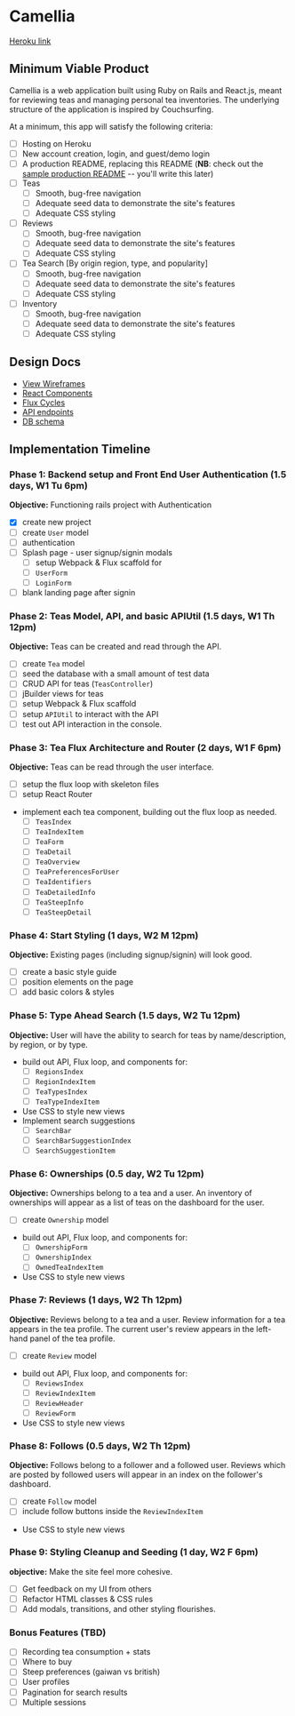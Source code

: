 # Camellia

[Heroku link][heroku]

[heroku]: http://www.herokuapp.com

## Minimum Viable Product

Camellia is a web application built using Ruby on Rails and React.js, meant for reviewing teas and managing personal tea inventories. The underlying structure of the application is inspired by Couchsurfing.  

At a minimum, this app will satisfy the following criteria:

- [ ] Hosting on Heroku
- [ ] New account creation, login, and guest/demo login
- [ ] A production README, replacing this README (**NB**: check out the [sample production README](docs/production_readme.md) -- you'll write this later)
- [ ] Teas
  - [ ] Smooth, bug-free navigation
  - [ ] Adequate seed data to demonstrate the site's features
  - [ ] Adequate CSS styling
- [ ] Reviews
  - [ ] Smooth, bug-free navigation
  - [ ] Adequate seed data to demonstrate the site's features
  - [ ] Adequate CSS styling
- [ ] Tea Search [By origin region, type, and popularity]
  - [ ] Smooth, bug-free navigation
  - [ ] Adequate seed data to demonstrate the site's features
  - [ ] Adequate CSS styling
- [ ] Inventory
  - [ ] Smooth, bug-free navigation
  - [ ] Adequate seed data to demonstrate the site's features
  - [ ] Adequate CSS styling

## Design Docs
* [View Wireframes][views]
* [React Components][components]
* [Flux Cycles][flux-cycles]
* [API endpoints][api-endpoints]
* [DB schema][schema]

[views]: docs/views.md
[components]: docs/components.md
[flux-cycles]: docs/flux-cycles.md
[api-endpoints]: docs/api-endpoints.md
[schema]: docs/schema.md

## Implementation Timeline

### Phase 1: Backend setup and Front End User Authentication (1.5 days, W1 Tu 6pm)

**Objective:** Functioning rails project with Authentication

- [X] create new project
- [ ] create `User` model
- [ ] authentication
- [ ] Splash page - user signup/signin modals
  - [ ] setup Webpack & Flux scaffold for
  - [ ] `UserForm`
  - [ ] `LoginForm`
- [ ] blank landing page after signin

### Phase 2: Teas Model, API, and basic APIUtil (1.5 days, W1 Th 12pm)

**Objective:** Teas can be created and read through the API.

- [ ] create `Tea` model
- [ ] seed the database with a small amount of test data
- [ ] CRUD API for teas (`TeasController`)
- [ ] jBuilder views for teas
- [ ] setup Webpack & Flux scaffold
- [ ] setup `APIUtil` to interact with the API
- [ ] test out API interaction in the console.

### Phase 3: Tea Flux Architecture and Router (2 days, W1 F 6pm)

**Objective:** Teas can be read through the
user interface.

- [ ] setup the flux loop with skeleton files
- [ ] setup React Router
- implement each tea component, building out the flux loop as needed.
  - [ ] `TeasIndex`
  - [ ] `TeaIndexItem`
  - [ ] `TeaForm`
  - [ ] `TeaDetail`
  - [ ] `TeaOverview`
  - [ ] `TeaPreferencesForUser`
  - [ ] `TeaIdentifiers`
  - [ ] `TeaDetailedInfo`
  - [ ] `TeaSteepInfo`
  - [ ] `TeaSteepDetail`

### Phase 4: Start Styling (1 days, W2 M 12pm)

**Objective:** Existing pages (including signup/signin) will look good.

- [ ] create a basic style guide
- [ ] position elements on the page
- [ ] add basic colors & styles

### Phase 5: Type Ahead Search (1.5 days, W2 Tu 12pm)

**Objective:** User will have the ability to search for teas by name/description, by region, or by type.

- build out API, Flux loop, and components for:
  - [ ] `RegionsIndex`
  - [ ] `RegionIndexItem`
  - [ ] `TeaTypesIndex`
  - [ ] `TeaTypeIndexItem`
- Use CSS to style new views
- Implement search suggestions
  - [ ] `SearchBar`
  - [ ] `SearchBarSuggestionIndex`
  - [ ] `SearchSuggestionItem`

### Phase 6: Ownerships (0.5 day, W2 Tu 12pm)

**Objective:** Ownerships belong to a tea and a user. An inventory of ownerships will appear as a list of teas on the dashboard for the user.  

- [ ] create `Ownership` model
- build out API, Flux loop, and components for:
  - [ ] `OwnershipForm`
  - [ ] `OwnershipIndex`
  - [ ] `OwnedTeaIndexItem`
- Use CSS to style new views

### Phase 7: Reviews (1 days, W2 Th 12pm)

**Objective:** Reviews belong to a tea and a user. Review information for a tea appears in the tea profile. The current user's review appears in the left-hand panel of the tea profile.

- [ ] create `Review` model
- build out API, Flux loop, and components for:
  - [ ] `ReviewsIndex`
  - [ ] `ReviewIndexItem`
  - [ ] `ReviewHeader`
  - [ ] `ReviewForm`
- Use CSS to style new views

### Phase 8: Follows (0.5 days, W2 Th 12pm)

**Objective:** Follows belong to a follower and a followed user. Reviews which are posted by followed users will appear in an index on the follower's dashboard.  

- [ ] create `Follow` model
- [ ] include follow buttons inside the `ReviewIndexItem`
- Use CSS to style new views

### Phase 9: Styling Cleanup and Seeding (1 day, W2 F 6pm)

**objective:** Make the site feel more cohesive.

- [ ] Get feedback on my UI from others
- [ ] Refactor HTML classes & CSS rules
- [ ] Add modals, transitions, and other styling flourishes.

### Bonus Features (TBD)
- [ ] Recording tea consumption + stats
- [ ] Where to buy
- [ ] Steep preferences (gaiwan vs british)
- [ ] User profiles
- [ ] Pagination for search results
- [ ] Multiple sessions

<!-- [phase-one]: docs/phases/phase1.md
[phase-two]: docs/phases/phase2.md
[phase-three]: docs/phases/phase3.md
[phase-four]: docs/phases/phase4.md
[phase-five]: docs/phases/phase5.md -->
